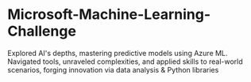 # Microsoft-Machine-Learning-Challenge
Explored AI's depths, mastering predictive models using Azure ML. Navigated tools, unraveled complexities, and applied skills to real-world scenarios, forging innovation via data analysis &amp; Python libraries
